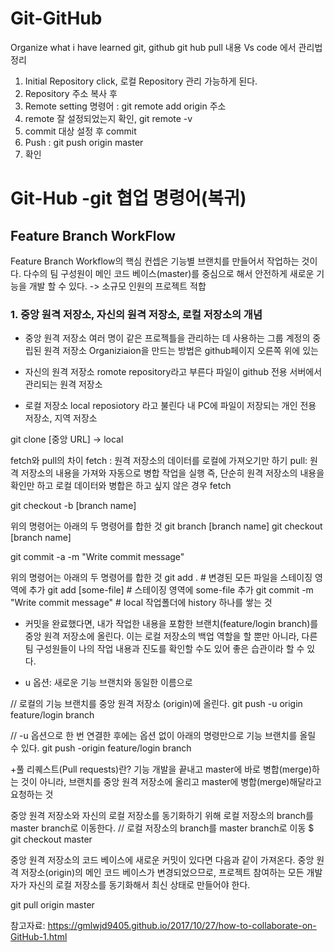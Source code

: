 # Git-GitHub
Organize what i have learned git, github
git hub pull 내용 Vs code 에서 관리법 정리
1. Initial Repository click, 로컬 Repository 관리 가능하게 된다. 
2. Repository 주소 복사 후 
3. Remote setting 명령어 : git remote add origin 주소
4. remote 잘 설정되었는지 확인, git remote -v
5. commit 대상 설정 후 commit 
6. Push : git push origin master 
7. 확인 

# Git-Hub -git 협업 명령어(복귀)
## Feature Branch WorkFlow
Feature Branch Workflow의 핵심 컨셉은 기능별 브랜치를 만들어서 작업하는 것이다. 
다수의 팀 구성원이 메인 코드 베이스(master)를 중심으로 해서 안전하게 새로운 기능을 개발 할 수 있다. 
-> 소규모 인원의 프로젝트 적합 

### 1. 중앙 원격 저장소, 자신의 원격 저장소, 로컬 저장소의 개념 
- 중앙 원격 저장소
여러 명이 같은 프로젝틀을 관리하는 데 사용하는 그룹 계정의 중립된 원격 저장소 
  Organiziaion을 만드는 방법은 github페이지 오른쪽 위에 있는 

- 자신의 원격 저장소
romote repository라고 부른다 
파일이 github 전용 서버에서 관리되는 원격 저장소 

- 로컬 저장소
local reposiotory 라고 불린다
내 PC에 파일이 저장되는 개인 전용 저장소, 지역 저장소 

git clone [중앙 URL] -> local

fetch와 pull의 차이 
fetch : 원격 저장소의 데이터를 로컬에 가져오기만 하기 
pull: 원격 저장소의 내용을 가져와 자동으로 병합 작업을 실행 
즉, 단순히 원격 저장소의 내용을 확인만 하고 로컬 데이터와 병합은 하고 싶지 않은 경우
fetch 


git checkout -b [branch name]

위의 명령어는 아래의 두 명령어를 합한 것
git branch [branch name]
git checkout [branch name]

git commit -a -m "Write commit message"

위의 명령어는 아래의 두 명령어를 합한 것
git add . # 변경된 모든 파일을 스테이징 영역에 추가
git add [some-file] # 스테이징 영역에 some-file 추가
git commit -m "Write commit message" # local 작업폴더에 history 하나를 쌓는 것


- 커밋을 완료했다면, 내가 작업한 내용을 포함한 브랜치(feature/login branch)를 중앙 원격 저장소에 올린다.
이는 로컬 저장소의 백업 역할을 할 뿐만 아니라, 다른 팀 구성원들이 나의 작업 내용과 진도를 확인할 수도 있어 좋은 습관이라 할 수 있다.

- u 옵션: 새로운 기능 브랜치와 동일한 이름으로


// 로컬의 기능 브랜치를 중앙 원격 저장소 (origin)에 올린다.
git push -u origin feature/login branch

// -u 옵션으로 한 번 연결한 후에는 옵션 없이 아래의 명령만으로 기능 브랜치를 올릴 수 있다.
git push -origin feature/login branch

+풀 리퀘스트(Pull requests)란?
기능 개발을 끝내고 master에 바로 병합(merge)하는 것이 아니라, 브랜치를 중앙 원격 저장소에 올리고 master에 병합(merge)해달라고 요청하는 것

중앙 원격 저장소와 자신의 로컬 저장소를 동기화하기 위해 로컬 저장소의 branch를 master branch로 이동한다.
// 로컬 저장소의 branch를 master branch로 이동
$ git checkout master

중앙 원격 저장소의 코드 베이스에 새로운 커밋이 있다면 다음과 같이 가져온다.
중앙 원격 저장소(origin)의 메인 코드 베이스가 변경되었으므로, 프로젝트 참여하는 모든 개발자가 자신의 로컬 저장소를 동기화해서 최신 상태로 만들어야 한다.

git pull origin master


참고자료: https://gmlwjd9405.github.io/2017/10/27/how-to-collaborate-on-GitHub-1.html



